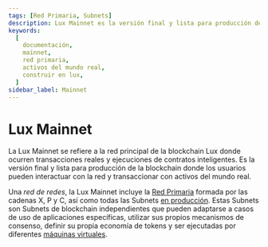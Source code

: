 ```yaml
---
tags: [Red Primaria, Subnets]
description: Lux Mainnet es la versión final y lista para producción de la blockchain donde los usuarios pueden interactuar con la red y realizar transacciones con activos del mundo real.
keywords:
  [
    documentación,
    mainnet,
    red primaria,
    activos del mundo real,
    construir en lux,
  ]
sidebar_label: Mainnet
---
```


# Lux Mainnet

La Lux Mainnet se refiere a la red principal de la blockchain Lux donde ocurren transacciones reales
y ejecuciones de contratos inteligentes. Es la versión final y lista para producción de la
blockchain donde los usuarios pueden interactuar con la red y transaccionar con activos del mundo real.

Una _red de redes_, la Lux Mainnet incluye la
[Red Primaria](/learn/lux/platform.md)
formada por las cadenas X, P y C, así como todas las Subnets
[en producción](/learn/lux/subnets-overview.md). Estas Subnets son Subnets de blockchain independientes
que pueden adaptarse a casos de uso de aplicaciones específicas, utilizar sus propios mecanismos de consenso, definir
su propia economía de tokens y ser ejecutadas por diferentes [máquinas virtuales](/learn/lux/virtual-machines.md).
